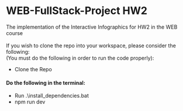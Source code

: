 # WEB-FullStack-Project HW2
The implementation of the Interactive Infographics for HW2 in the WEB course
<br>
<br>
If you wish to clone the repo into your workspace, please consider the following:
<br>
(You must do the following in order to run the code properly):
<br>
  - Clone the Repo
  #### Do the following in the terminal:
  - Run .\install_dependencies.bat
  - npm run dev
<br>
